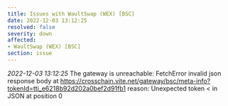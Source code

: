 ```yaml
---
title: Issues with WaultSwap (WEX) [BSC]
date: 2022-12-03 13:12:25
resolved: false
severity: down
affected:
- WaultSwap (WEX) [BSC]
section: issue
---
```


*2022-12-03 13:12:25* The gateway is unreachable: FetchError invalid json response body at https://crosschain.vite.net/gateway/bsc/meta-info?tokenId=tti_e6218b92d202a0bef2d91fb1 reason: Unexpected token < in JSON at position 0